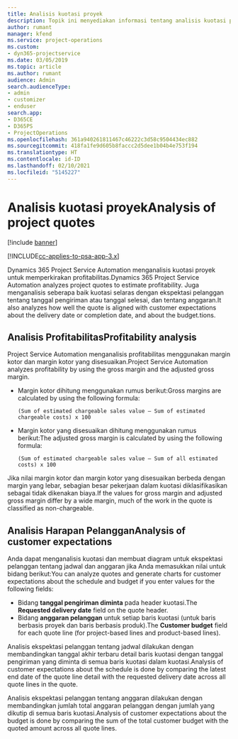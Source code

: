 ```yaml
---
title: Analisis kuotasi proyek
description: Topik ini menyediakan informasi tentang analisis kuotasi proyek.
author: rumant
manager: kfend
ms.service: project-operations
ms.custom:
- dyn365-projectservice
ms.date: 03/05/2019
ms.topic: article
ms.author: rumant
audience: Admin
search.audienceType:
- admin
- customizer
- enduser
search.app:
- D365CE
- D365PS
- ProjectOperations
ms.openlocfilehash: 361a940261811467c46222c3d58c9504434ec882
ms.sourcegitcommit: 418fa1fe9d605b8faccc2d5dee1b04b4e753f194
ms.translationtype: HT
ms.contentlocale: id-ID
ms.lasthandoff: 02/10/2021
ms.locfileid: "5145227"
---
```

# <a name="analysis-of-project-quotes"></a><span data-ttu-id="93ba4-103">Analisis kuotasi proyek</span><span class="sxs-lookup"><span data-stu-id="93ba4-103">Analysis of project quotes</span></span>

[!include [banner](../includes/psa-now-project-operations.md)]

[!INCLUDE[cc-applies-to-psa-app-3.x](../includes/cc-applies-to-psa-app-3x.md)]

<span data-ttu-id="93ba4-104">Dynamics 365 Project Service Automation menganalisis kuotasi proyek untuk memperkirakan profitabilitas.</span><span class="sxs-lookup"><span data-stu-id="93ba4-104">Dynamics 365 Project Service Automation analyzes project quotes to estimate profitability.</span></span> <span data-ttu-id="93ba4-105">Juga menganalisis seberapa baik kuotasi selaras dengan ekspektasi pelanggan tentang tanggal pengiriman atau tanggal selesai, dan tentang anggaran.</span><span class="sxs-lookup"><span data-stu-id="93ba4-105">It also analyzes how well the quote is aligned with customer expectations about the delivery date or completion date, and about the budget.tions.</span></span>

## <a name="profitability-analysis"></a><span data-ttu-id="93ba4-106">Analisis Profitabilitas</span><span class="sxs-lookup"><span data-stu-id="93ba4-106">Profitability analysis</span></span>

<span data-ttu-id="93ba4-107">Project Service Automation menganalisis profitabilitas menggunakan margin kotor dan margin kotor yang disesuaikan.</span><span class="sxs-lookup"><span data-stu-id="93ba4-107">Project Service Automation analyzes profitability by using the gross margin and the adjusted gross margin.</span></span>

- <span data-ttu-id="93ba4-108">Margin kotor dihitung menggunakan rumus berikut:</span><span class="sxs-lookup"><span data-stu-id="93ba4-108">Gross margins are calculated by using the following formula:</span></span>

  `
    (Sum of estimated chargeable sales value – Sum of estimated chargeable costs) x 100
  `
- <span data-ttu-id="93ba4-109">Margin kotor yang disesuaikan dihitung menggunakan rumus berikut:</span><span class="sxs-lookup"><span data-stu-id="93ba4-109">The adjusted gross margin is calculated by using the following formula:</span></span>

  `
    (Sum of estimated chargeable sales value – Sum of all estimated costs) x 100
  `

<span data-ttu-id="93ba4-110">Jika nilai margin kotor dan margin kotor yang disesuaikan berbeda dengan margin yang lebar, sebagian besar pekerjaan dalam kuotasi diklasifikasikan sebagai tidak dikenakan biaya.</span><span class="sxs-lookup"><span data-stu-id="93ba4-110">If the values for gross margin and adjusted gross margin differ by a wide margin, much of the work in the quote is classified as non-chargeable.</span></span>

## <a name="analysis-of-customer-expectations"></a><span data-ttu-id="93ba4-111">Analisis Harapan Pelanggan</span><span class="sxs-lookup"><span data-stu-id="93ba4-111">Analysis of customer expectations</span></span>

<span data-ttu-id="93ba4-112">Anda dapat menganalisis kuotasi dan membuat diagram untuk ekspektasi pelanggan tentang jadwal dan anggaran jika Anda memasukkan nilai untuk bidang berikut:</span><span class="sxs-lookup"><span data-stu-id="93ba4-112">You can analyze quotes and generate charts for customer expectations about the schedule and budget if you enter values for the following fields:</span></span>

- <span data-ttu-id="93ba4-113">Bidang **tanggal pengiriman diminta** pada header kuotasi.</span><span class="sxs-lookup"><span data-stu-id="93ba4-113">The **Requested delivery date** field on the quote header.</span></span>
- <span data-ttu-id="93ba4-114">Bidang **anggaran pelanggan** untuk setiap baris kuotasi (untuk baris berbasis proyek dan baris berbasis produk).</span><span class="sxs-lookup"><span data-stu-id="93ba4-114">The **Customer budget** field for each quote line (for project-based lines and product-based lines).</span></span>

<span data-ttu-id="93ba4-115">Analisis ekspektasi pelanggan tentang jadwal dilakukan dengan membandingkan tanggal akhir terbaru detail baris kuotasi dengan tanggal pengiriman yang diminta di semua baris kuotasi dalam kuotasi.</span><span class="sxs-lookup"><span data-stu-id="93ba4-115">Analysis of customer expectations about the schedule is done by comparing the latest end date of the quote line detail with the requested delivery date across all quote lines in the quote.</span></span>

<span data-ttu-id="93ba4-116">Analisis ekspektasi pelanggan tentang anggaran dilakukan dengan membandingkan jumlah total anggaran pelanggan dengan jumlah yang dikutip di semua baris kuotasi.</span><span class="sxs-lookup"><span data-stu-id="93ba4-116">Analysis of customer expectations about the budget is done by comparing the sum of the total customer budget with the quoted amount across all quote lines.</span></span>
